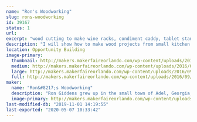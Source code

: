 ```yaml
---
name: "Ron's Woodworking"
slug: rons-woodworking
id: 39167
status: 1
url: 
excerpt: "wood cutting to make wine racks, condiment caddy, tablet stand, etc."
description: "I will show how to make wood projects from small kitchen displays to furniture"
location: Opportunity Building
image-primary:
  thumbnail: http://makers.makerfaireorlando.com/wp-content/uploads/2016/09/IMG_0843-1-150x150.jpg
  medium: http://makers.makerfaireorlando.com/wp-content/uploads/2016/09/IMG_0843-1-300x200.jpg
  large: http://makers.makerfaireorlando.com/wp-content/uploads/2016/09/IMG_0843-1-1024x683.jpg
  full: http://makers.makerfaireorlando.com/wp-content/uploads/2016/09/IMG_0843-1.jpg
maker:
  name: "Ron&#8217;s Woodworking"
  description: "Ron Giddens grew up in the small town of Adel, Georgia, where whittling on the front porch was a daily activity. Since then, he has perfected his wood working skills and now makes charming wood furniture, and beautiful wood kitchen accessories. His work includes  wine racks, condiment caddy, electronic tablet stand, and other decor items. "
  image-primary: http://makers.makerfaireorlando.com/wp-content/uploads/2016/09/ron_giddens.jpg
last-modified-db: "2019-11-01 14:19:55"
last-exported: "2020-05-07 10:33:42"
---
```

